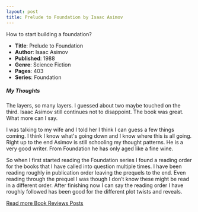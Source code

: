 ```yaml
---
layout: post
title: Prelude to Foundation by Isaac Asimov
---
```


How to start building a foundation?

- **Title**: Prelude to Foundation
- **Author**: Isaac Asimov
- **Published**: 1988
- **Genre**: Science Fiction
- **Pages**: 403
- **Series**: Foundation

##### My Thoughts

The layers, so many layers. I guessed about two maybe touched on the third. Isaac Asimov still continues not to disappoint. The book was great. What more can I say.

I was talking to my wife and I told her I think I can guess a few things coming. I think I know what's going down and I know where this is all going. Right up to the end Asimov is still schooling my thought patterns. He is a very good writer. From Foundation he has only aged like a fine wine.

So when I first started reading the Foundation series I found a reading order for the books that I have called into question multiple times. I have been reading roughly in publication order leaving the prequels to the end. Even reading through the prequel I was though I don’t know these might be read in a different order. After finishing now I can say the reading order I have roughly followed has been good for the different plot twists and reveals.

[Read more Book Reviews Posts](https://tactictalisman.github.io/book-reviews/)
